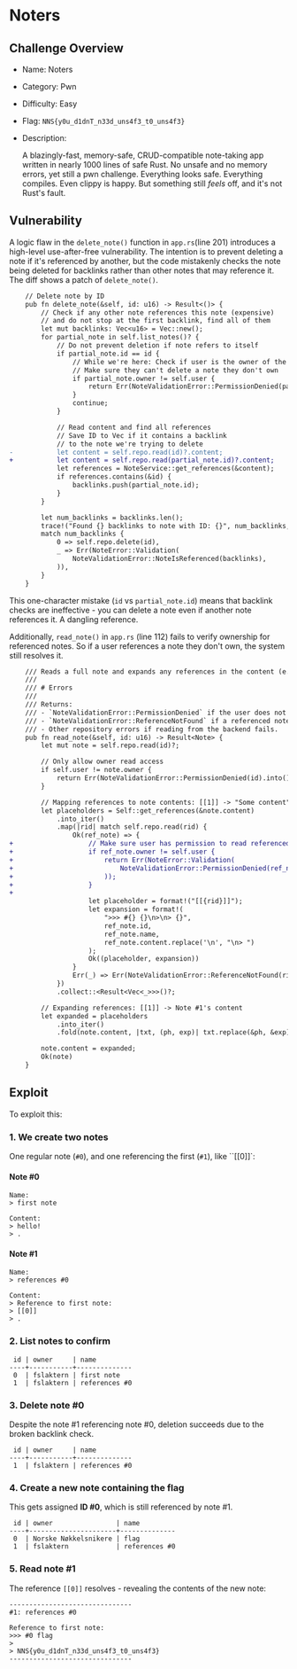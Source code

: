 # Noters

## Challenge Overview

- Name: Noters
- Category: Pwn
- Difficulty: Easy
- Flag: `NNS{y0u_d1dnT_n33d_uns4f3_t0_uns4f3}` 
- Description:

    A blazingly-fast, memory-safe, CRUD-compatible note-taking app written in nearly 1000 lines of safe Rust. No unsafe and no memory errors, yet still a pwn challenge.
    Everything looks safe. Everything compiles. Even clippy is happy. But something still _feels_ off, and it's not Rust's fault.

## Vulnerability

A logic flaw in the `delete_note()` function in `app.rs`(line 201) introduces a high-level use-after-free vulnerability. The intention is to prevent deleting a note if it's referenced by another, but the code mistakenly checks the note being deleted for backlinks rather than other notes that may reference it. The diff shows a patch of `delete_note()`.

```diff
    // Delete note by ID
    pub fn delete_note(&self, id: u16) -> Result<()> {
        // Check if any other note references this note (expensive)
        // and do not stop at the first backlink, find all of them
        let mut backlinks: Vec<u16> = Vec::new();
        for partial_note in self.list_notes()? {
            // Do not prevent deletion if note refers to itself
            if partial_note.id == id {
                // While we're here: Check if user is the owner of the note
                // Make sure they can't delete a note they don't own
                if partial_note.owner != self.user {
                    return Err(NoteValidationError::PermissionDenied(partial_note.id).into());
                }
                continue;
            }

            // Read content and find all references
            // Save ID to Vec if it contains a backlink
            // to the note we're trying to delete
-           let content = self.repo.read(id)?.content;
+           let content = self.repo.read(partial_note.id)?.content;
            let references = NoteService::get_references(&content);
            if references.contains(&id) {
                backlinks.push(partial_note.id);
            }
        }

        let num_backlinks = backlinks.len();
        trace!("Found {} backlinks to note with ID: {}", num_backlinks, id);
        match num_backlinks {
            0 => self.repo.delete(id),
            _ => Err(NoteError::Validation(
                NoteValidationError::NoteIsReferenced(backlinks),
            )),
        }
    }
```

This one-character mistake (`id` vs `partial_note.id`) means that backlink checks are ineffective - you can delete a note even if another note references it. A dangling reference.

Additionally, `read_note()` in `app.rs` (line 112) fails to verify ownership for referenced notes. So if a user references a note they don't own, the system still resolves it.

```diff
    /// Reads a full note and expands any references in the content (e.g. `[[1]]` becomes the full text of note #1).
    ///
    /// # Errors
    ///
    /// Returns:
    /// - `NoteValidationError::PermissionDenied` if the user does not own the note or a referenced note.
    /// - `NoteValidationError::ReferenceNotFound` if a referenced note does not exist.
    /// - Other repository errors if reading from the backend fails.
    pub fn read_note(&self, id: u16) -> Result<Note> {
        let mut note = self.repo.read(id)?;

        // Only allow owner read access
        if self.user != note.owner {
            return Err(NoteValidationError::PermissionDenied(id).into());
        }

        // Mapping references to note contents: [[1]] -> "Some content"
        let placeholders = Self::get_references(&note.content)
            .into_iter()
            .map(|rid| match self.repo.read(rid) {
                Ok(ref_note) => {
+                   // Make sure user has permission to read referenced note
+                   if ref_note.owner != self.user {
+                       return Err(NoteError::Validation(
+                           NoteValidationError::PermissionDenied(ref_note.id),
+                       ));
+                   }
+
                    let placeholder = format!("[[{rid}]]");
                    let expansion = format!(
                        ">>> #{} {}\n>\n> {}",
                        ref_note.id,
                        ref_note.name,
                        ref_note.content.replace('\n', "\n> ")
                    );
                    Ok((placeholder, expansion))
                }
                Err(_) => Err(NoteValidationError::ReferenceNotFound(rid).into()),
            })
            .collect::<Result<Vec<_>>>()?;

        // Expanding references: [[1]] -> Note #1's content
        let expanded = placeholders
            .into_iter()
            .fold(note.content, |txt, (ph, exp)| txt.replace(&ph, &exp));

        note.content = expanded;
        Ok(note)
    }
```

## Exploit

To exploit this:

### 1. We create two notes

One regular note (`#0`), and one referencing the first (`#1`), like ``[[0]]`:

#### Note #0

```text
Name:
> first note

Content:
> hello!
> .
```

#### Note #1

```text
Name:
> references #0

Content:
> Reference to first note:
> [[0]]
> .
```

### 2. List notes to confirm

```pgsql
 id | owner     | name 
----+-----------+--------------
 0  | fslaktern | first note
 1  | fslaktern | references #0 
```

### 3. Delete note #0

Despite the note #1 referencing note #0, deletion succeeds due to the broken backlink check.

```pgsql
 id | owner     | name 
----+-----------+--------------
 1  | fslaktern | references #0 
```

### 4. Create a new note containing the flag

This gets assigned **ID #0**, which is still referenced by note #1.

```pgsql
 id | owner                | name 
----+----------------------+--------------
 0  | Norske Nøkkelsnikere | flag 
 1  | fslaktern            | references #0 
```

### 5. Read note #1

The reference `[[0]]` resolves - revealing the contents of the new note:

```
-------------------------------
#1: references #0

Reference to first note:
>>> #0 flag
>
> NNS{y0u_d1dnT_n33d_uns4f3_t0_uns4f3}
-------------------------------
```

